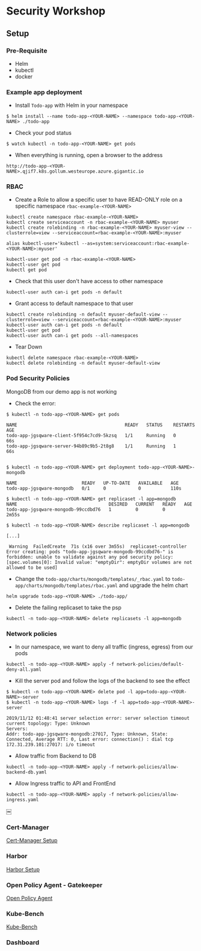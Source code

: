 # Security Workshop

## Setup

### Pre-Requisite

- Helm
- kubectl
- docker

### Example app deployment

- Install `Todo-app` with Helm in your namespace

```
$ helm install --name todo-app-<YOUR-NAME> --namespace todo-app-<YOUR-NAME> ./todo-app
```

- Check your pod status

```
$ watch kubectl -n todo-app-<YOUR-NAME> get pods 
```

- When everything is running, open a browser to the address

`http://todo-app-<YOUR-NAME>.qjif7.k8s.gollum.westeurope.azure.gigantic.io`

### RBAC

- Create a Role to allow a specific user to have READ-ONLY role on a specific namespace `rbac-example-<YOUR-NAME>`

```
kubectl create namespace rbac-example-<YOUR-NAME>
kubectl create serviceaccount -n rbac-example-<YOUR-NAME> myuser
kubectl create rolebinding -n rbac-example-<YOUR-NAME> myuser-view --clusterrole=view --serviceaccount=rbac-example-<YOUR-NAME>:myuser

alias kubectl-user='kubectl --as=system:serviceaccount:rbac-example-<YOUR-NAME>:myuser'

kubectl-user get pod -n rbac-example-<YOUR-NAME>
kubectl-user get pod
kubectl get pod
```

- Check that this user don't have access to other namespace

```
kubectl-user auth can-i get pods -n default
```

- Grant access to default namespace to that user

```
kubectl create rolebinding -n default myuser-default-view --clusterrole=view --serviceaccount=rbac-example-<YOUR-NAME>:myuser
kubectl-user auth can-i get pods -n default
kubectl-user get pod
kubectl-user auth can-i get pods --all-namespaces
```

- Tear Down

```
kubectl delete namespace rbac-example-<YOUR-NAME>
kubectl delete rolebinding -n default myuser-default-view
```

### Pod Security Policies

MongoDB from our demo app is not working

- Check the error:

```
$ kubectl -n todo-app-<YOUR-NAME> get pods 

NAME                                        READY   STATUS    RESTARTS   AGE
todo-app-jgsqware-client-5f954c7cd9-5kzsq   1/1     Running   0          66s
todo-app-jgsqware-server-94b89c9b5-2t8g8    1/1     Running   1          66s


$ kubectl -n todo-app-<YOUR-NAME> get deployment todo-app-<YOUR-NAME>-mongodb

NAME                        READY   UP-TO-DATE   AVAILABLE   AGE
todo-app-jgsqware-mongodb   0/1     0            0           110s

$ kubectl -n todo-app-<YOUR-NAME> get replicaset -l app=mongodb
NAME                                  DESIRED   CURRENT   READY   AGE
todo-app-jgsqware-mongodb-99ccdbd76   1         0         0       2m55s

$ kubectl -n todo-app-<YOUR-NAME> describe replicaset -l app=mongodb

[...]

 Warning  FailedCreate  71s (x16 over 3m55s)  replicaset-controller  Error creating: pods "todo-app-jgsqware-mongodb-99ccdbd76-" is forbidden: unable to validate against any pod security policy: [spec.volumes[0]: Invalid value: "emptyDir": emptyDir volumes are not allowed to be used]
```

- Change the `todo-app/charts/mongodb/templates/_rbac.yaml` to `todo-app/charts/mongodb/templates/rbac.yaml` and upgrade the helm chart

```
helm upgrade todo-app-<YOUR-NAME> ./todo-app/
```

- Delete the failing replicaset to take the psp

```
kubectl -n todo-app-<YOUR-NAME> delete replicasets -l app=mongodb
```

### Network policies

- In our namespace, we want to deny all traffic (ingress, egress) from our pods

```
kubectl -n todo-app-<YOUR-NAME> apply -f network-policies/default-deny-all.yaml
```

- Kill the server pod and follow the logs of the backend to see the effect

```
$ kubectl -n todo-app-<YOUR-NAME> delete pod -l app=todo-app-<YOUR-NAME>-server
$ kubectl -n todo-app-<YOUR-NAME> logs -f -l app=todo-app-<YOUR-NAME>-server

2019/11/12 01:48:41 server selection error: server selection timeout
current topology: Type: Unknown
Servers:
Addr: todo-app-jgsqware-mongodb:27017, Type: Unknown, State: Connected, Average RTT: 0, Last error: connection() : dial tcp 172.31.239.101:27017: i/o timeout

```

- Allow traffic from Backend to DB

```
kubectl -n todo-app-<YOUR-NAME> apply -f network-policies/allow-backend-db.yaml
```

- Allow Ingress traffic to API and FrontEnd

```
kubectl -n todo-app-<YOUR-NAME> apply -f network-policies/allow-ingress.yaml
```
￼


### Cert-Manager

[Cert-Manager Setup](./cert-manager/setup.md)

### Harbor

[Harbor Setup](./harbor/setup.md)

### Open Policy Agent - Gatekeeper

[Open Policy Agent](./opa-gatekeep/setup.md)

### Kube-Bench

[Kube-Bench](./kube-bench/setup.md)

### Dashboard

